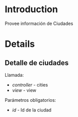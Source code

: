 # Introduction #

Provee información de Ciudades
# Details #

## Detalle de ciudades ##

Llamada:

  * _controller_ - cities
  * _view_ - view

Parámetros obligatorios:

  * _id_ - Id de la ciudad